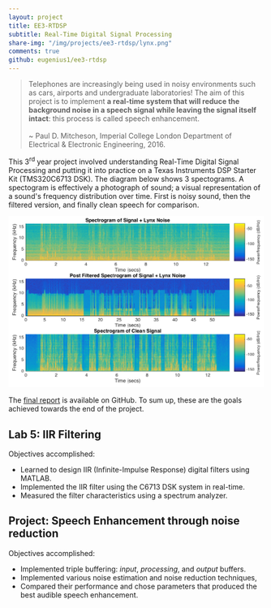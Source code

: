 ```yaml
---
layout: project
title: EE3-RTDSP
subtitle: Real-Time Digital Signal Processing
share-img: "/img/projects/ee3-rtdsp/lynx.png"
comments: true
github: eugenius1/ee3-rtdsp
---
```


> Telephones are increasingly being used in noisy environments such as cars, airports and undergraduate laboratories! The aim of this project is to implement **a real-time system that will reduce the background noise in a speech signal while leaving the signal itself intact**: this process is called speech enhancement.<br><br>
~ Paul D. Mitcheson, Imperial College London Department of Electrical & Electronic Engineering, 2016.

This 3<sup>rd</sup> year project involved understanding Real-Time Digital Signal Processing and putting it into practice on a Texas Instruments DSP Starter Kit (TMS320C6713 DSK). The diagram below shows 3 spectograms. A spectogram is effectively a photograph of sound; a visual representation of a sound's frequency distribution over time. First is noisy sound, then the filtered version, and finally clean speech for comparison.

[![alt text](/img/projects/ee3-rtdsp/lynx.png "Spectograms for noise by a lynx helicopter")](/raw/img/projects/ee3-rtdsp/lynx.png)

The [final report](https://github.com/eugenius1/ee3-rtdsp/blob/master/speech-enhancement/EusebiusN_And_PrahnavS_RTDSP_Project.pdf) is available on GitHub. To sum up, these are the goals achieved towards the end of the project.

## Lab 5: IIR Filtering

Objectives accomplished:

* Learned to design IIR (Infinite-Impulse Response) digital filters using MATLAB.
* Implemented the IIR filter using the C6713 DSK system in real-time.
* Measured the filter characteristics using a spectrum analyzer.

## Project: Speech Enhancement through noise reduction

Objectives accomplished:

* Implemented triple buffering: *input*, *processing*, and *output* buffers.
* Implemented various noise estimation and noise reduction techniques,
* Compared their performance and chose parameters that produced the best audible speech enhancement.
